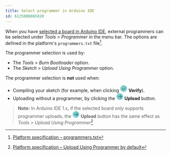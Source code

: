 ```yaml
---
title: Select programmer in Arduino IDE
id: 6125080065820
---
```


When you have [selected a board in Arduino IDE](https://support.arduino.cc/hc/en-us/articles/4406856349970-Select-board-and-port-in-Arduino-IDE#board), external programmers can be selected under _Tools > Programmer_ in the menu bar. The options are defined in the platform's `programmers.txt` file[^1].

[^1]: [Platform specification – programmers.txt](https://arduino.github.io/arduino-cli/latest/platform-specification#programmerstxt)

The programmer selection is used by:

* The _Tools > Burn Bootloader_ option.
* The _Sketch > Upload Using Programmer_ option.

The programmer selection is **not** used when:

* Compiling your sketch (for example, when clicking ![Verify button](img/symbol_verify2.png) **Verify**).
* Uploading without a programmer, by clicking the ![Upload button](img/symbol_upload2.png) **Upload** button.

> **Note:** In Arduino IDE 1.x, if the selected board _only_ supports programmer uploads, the ![Upload button](img/symbol_upload2.png) **Upload** button has the same effect as _Tools > Upload Using Programmer_[^2]

[^2]: [Platform specification – Upload Using Programmer by default](https://arduino.github.io/arduino-cli/latest/platform-specification/#upload-using-programmer-by-default)
